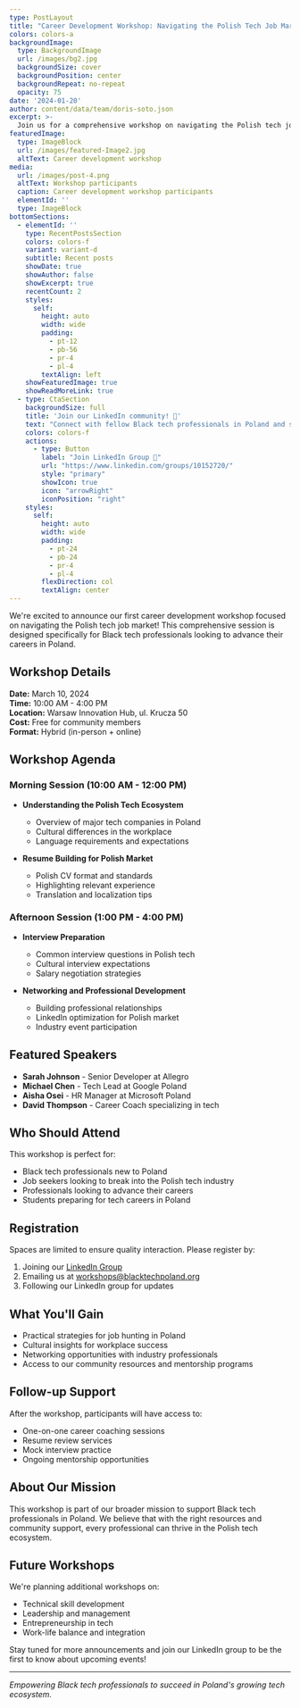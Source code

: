 ```yaml
---
type: PostLayout
title: "Career Development Workshop: Navigating the Polish Tech Job Market"
colors: colors-a
backgroundImage:
  type: BackgroundImage
  url: /images/bg2.jpg
  backgroundSize: cover
  backgroundPosition: center
  backgroundRepeat: no-repeat
  opacity: 75
date: '2024-01-20'
author: content/data/team/doris-soto.json
excerpt: >-
  Join us for a comprehensive workshop on navigating the Polish tech job market. Learn from industry experts about resume building, interview preparation, and career advancement strategies.
featuredImage:
  type: ImageBlock
  url: /images/featured-Image2.jpg
  altText: Career development workshop
media:
  url: /images/post-4.png
  altText: Workshop participants
  caption: Career development workshop participants
  elementId: ''
  type: ImageBlock
bottomSections:
  - elementId: ''
    type: RecentPostsSection
    colors: colors-f
    variant: variant-d
    subtitle: Recent posts
    showDate: true
    showAuthor: false
    showExcerpt: true
    recentCount: 2
    styles:
      self:
        height: auto
        width: wide
        padding:
          - pt-12
          - pb-56
          - pr-4
          - pl-4
        textAlign: left
    showFeaturedImage: true
    showReadMoreLink: true
  - type: CtaSection
    backgroundSize: full
    title: 'Join our LinkedIn community! 💼'
    text: "Connect with fellow Black tech professionals in Poland and stay updated with our latest events and opportunities."
    colors: colors-f
    actions:
      - type: Button
        label: "Join LinkedIn Group 🚀"
        url: "https://www.linkedin.com/groups/10152720/"
        style: "primary"
        showIcon: true
        icon: "arrowRight"
        iconPosition: "right"
    styles:
      self:
        height: auto
        width: wide
        padding:
          - pt-24
          - pb-24
          - pr-4
          - pl-4
        flexDirection: col
        textAlign: center
---
```


We're excited to announce our first career development workshop focused on navigating the Polish tech job market! This comprehensive session is designed specifically for Black tech professionals looking to advance their careers in Poland.

## Workshop Details

**Date:** March 10, 2024  
**Time:** 10:00 AM - 4:00 PM  
**Location:** Warsaw Innovation Hub, ul. Krucza 50  
**Cost:** Free for community members  
**Format:** Hybrid (in-person + online)

## Workshop Agenda

### Morning Session (10:00 AM - 12:00 PM)
- **Understanding the Polish Tech Ecosystem**
  - Overview of major tech companies in Poland
  - Cultural differences in the workplace
  - Language requirements and expectations

- **Resume Building for Polish Market**
  - Polish CV format and standards
  - Highlighting relevant experience
  - Translation and localization tips

### Afternoon Session (1:00 PM - 4:00 PM)
- **Interview Preparation**
  - Common interview questions in Polish tech
  - Cultural interview expectations
  - Salary negotiation strategies

- **Networking and Professional Development**
  - Building professional relationships
  - LinkedIn optimization for Polish market
  - Industry event participation

## Featured Speakers

- **Sarah Johnson** - Senior Developer at Allegro
- **Michael Chen** - Tech Lead at Google Poland
- **Aisha Osei** - HR Manager at Microsoft Poland
- **David Thompson** - Career Coach specializing in tech

## Who Should Attend

This workshop is perfect for:
- Black tech professionals new to Poland
- Job seekers looking to break into the Polish tech industry
- Professionals looking to advance their careers
- Students preparing for tech careers in Poland

## Registration

Spaces are limited to ensure quality interaction. Please register by:
1. Joining our [LinkedIn Group](https://www.linkedin.com/groups/10152720/)
2. Emailing us at workshops@blacktechpoland.org
3. Following our LinkedIn group for updates

## What You'll Gain

- Practical strategies for job hunting in Poland
- Cultural insights for workplace success
- Networking opportunities with industry professionals
- Access to our community resources and mentorship programs

## Follow-up Support

After the workshop, participants will have access to:
- One-on-one career coaching sessions
- Resume review services
- Mock interview practice
- Ongoing mentorship opportunities

## About Our Mission

This workshop is part of our broader mission to support Black tech professionals in Poland. We believe that with the right resources and community support, every professional can thrive in the Polish tech ecosystem.

## Future Workshops

We're planning additional workshops on:
- Technical skill development
- Leadership and management
- Entrepreneurship in tech
- Work-life balance and integration

Stay tuned for more announcements and join our LinkedIn group to be the first to know about upcoming events!

---

*Empowering Black tech professionals to succeed in Poland's growing tech ecosystem.*
